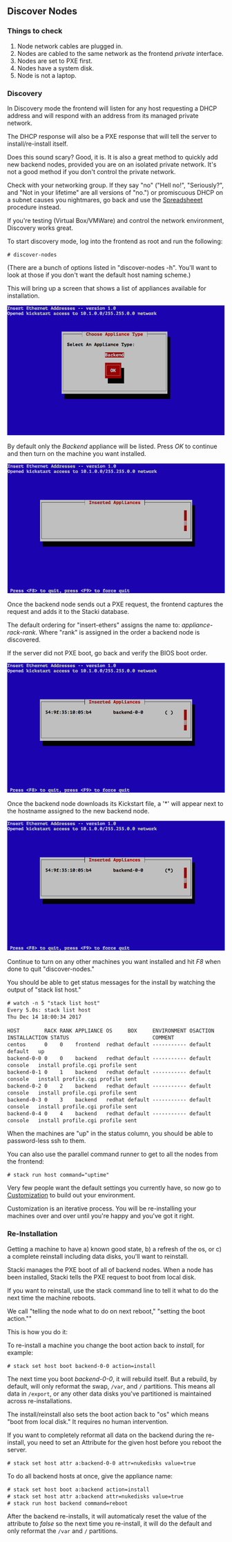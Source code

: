 ## Discover Nodes

### Things to check
1. Node network cables are plugged in.
2. Nodes are cabled to the same network as the frontend _private_ interface.
3. Nodes are set to PXE first.
4. Nodes have a system disk.
5. Node is not a laptop.  

### Discovery

In Discovery mode the frontend will listen for any host requesting a
DHCP address and will respond with an address from its managed private
network.

The DHCP response will also be a PXE response that will tell the
server to install/re-install itself.

Does this sound scary? Good, it is. It is also a great method to
quickly add new backend nodes, provided you are on an isolated private
network. It's not a good method if you don't control the private network.

Check with your networking group. If they say "no" ("Hell no!", "Seriously?", and "Not in your lifetime" are all versions of "no.") or promiscuous DHCP on a subnet  causes you nightmares, go back and use the [Spreadsheeet](Backend-Install-Spreadsheet) procedure instead.

If you're testing (Virtual Box/VMWare) and control the network environment, Discovery works great.

To start discovery mode, log into the frontend as root and run the following:

```
# discover-nodes
```

(There are a bunch of options listed in "discover-nodes -h". You'll want to look at those if you don't want the default host naming scheme.)

This will bring up a screen that shows a list of appliances available
for installation.

![insert-ethers-1](images/insert-ethers/insert-ethers-1.png)

By default only the _Backend_ appliance will be listed.
Press _OK_ to continue and then turn on the machine you want
installed.

![insert-ethers-2](images/insert-ethers/insert-ethers-2.png)

Once the backend node sends out a PXE request, the frontend captures the request and adds it to the Stacki database.

The default ordering for "insert-ethers" assigns the name to:
_appliance_-_rack_-_rank_. Where "rank" is assigned in the order
a backend node is discovered.

If the server did not PXE boot, go back and verify the BIOS boot order.

![insert-ethers-4](images/insert-ethers/insert-ethers-4.png)

Once the backend node downloads its Kickstart file, a '*' will appear next to the hostname assigned to the new backend node.

![insert-ethers-5](images/insert-ethers/insert-ethers-5.png)

Continue to turn on any other machines you want installed and hit _F8_
when done to quit "discover-nodes."

You should be able to get status messages for the install by watching the output of
"stack list host."

```
# watch -n 5 "stack list host"
Every 5.0s: stack list host                                                                                                                          Thu Dec 14 18:00:34 2017

HOST        RACK RANK APPLIANCE OS     BOX     ENVIRONMENT OSACTION INSTALLACTION STATUS                           COMMENT
centos      0    0    frontend  redhat default ----------- default  default	  up
backend-0-0 0    0    backend   redhat default ----------- default  console	  install profile.cgi profile sent
backend-0-1 0    1    backend   redhat default ----------- default  console	  install profile.cgi profile sent
backend-0-2 0    2    backend   redhat default ----------- default  console	  install profile.cgi profile sent
backend-0-3 0    3    backend   redhat default ----------- default  console	  install profile.cgi profile sent
backend-0-4 0    4    backend   redhat default ----------- default  console	  install profile.cgi profile sent
```

When the machines are "up" in the status column, you should be able to password-less ssh to them.

You can also use the parallel command runner to get to all the nodes from the frontend:

```
# stack run host command="uptime"
```

Very few people want the default settings you currently have, so now go to [Customization](Customization) to build out your environment.

Customization is an iterative process. You will be re-installing your machines over and over until you're happy and you've got it right.

### Re-Installation

Getting a machine to have a) known good state, b) a refresh of the os, or c) a complete reinstall including data disks, you'll want to reinstall.

Stacki manages the PXE boot of all of backend nodes. When a node has been installed, Stacki tells the PXE request to boot from local disk.

If you want to reinstall, use the stack command line to tell it what to do the next time the machine reboots.

We call "telling the node what to do on next reboot," "setting the boot action.""

This is how you do it:

To re-install a machine you change the boot
action back to _install_, for example:

```
# stack set host boot backend-0-0 action=install
```

The next time you boot _backend-0-0_, it will rebuild itself.
But a rebuild, by default, will only reformat the swap, ```/var```, and ```/``` partitions. This means all data in ```/export```, or any other data disks you've partitioned is maintained across re-installations.

The install/reinstall also sets the boot action back to "os" which means "boot from local disk." It requires no human intervention.

If you want to completely reformat all data on the backend during the
re-install, you need to set an Attribute for the given host before
you reboot the server.

```
# stack set host attr a:backend-0-0 attr=nukedisks value=true
```

To do all backend hosts at once, give the appliance name:

```
# stack set host boot a:backend action=install
# stack set host attr a:backend attr=nukedisks value=true
# stack run host backend command=reboot
```

After the backend re-installs, it will automaticaly reset the value of the
attribute to _false_ so the next time you re-install, it will do the default and only reformat the ```/var``` and ```/``` partitions.
